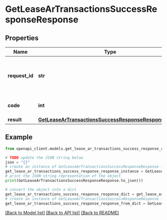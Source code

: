 # GetLeaseArTransactionsSuccessResponseResponse


## Properties

Name | Type | Description | Notes
------------ | ------------- | ------------- | -------------
**request_id** | **str** | An arbitrary identifier used to trace or track the request. | [optional] 
**code** | **int** | Successful response code. | 
**result** | [**GetLeaseArTransactionsSuccessResponseResponseResult**](GetLeaseArTransactionsSuccessResponseResponseResult.md) |  | 

## Example

```python
from openapi_client.models.get_lease_ar_transactions_success_response_response import GetLeaseArTransactionsSuccessResponseResponse

# TODO update the JSON string below
json = "{}"
# create an instance of GetLeaseArTransactionsSuccessResponseResponse from a JSON string
get_lease_ar_transactions_success_response_response_instance = GetLeaseArTransactionsSuccessResponseResponse.from_json(json)
# print the JSON string representation of the object
print(GetLeaseArTransactionsSuccessResponseResponse.to_json())

# convert the object into a dict
get_lease_ar_transactions_success_response_response_dict = get_lease_ar_transactions_success_response_response_instance.to_dict()
# create an instance of GetLeaseArTransactionsSuccessResponseResponse from a dict
get_lease_ar_transactions_success_response_response_from_dict = GetLeaseArTransactionsSuccessResponseResponse.from_dict(get_lease_ar_transactions_success_response_response_dict)
```
[[Back to Model list]](../README.md#documentation-for-models) [[Back to API list]](../README.md#documentation-for-api-endpoints) [[Back to README]](../README.md)


